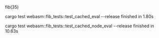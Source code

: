 fib(35)

cargo test webasm::fib_tests::test_cached_eval --release
finished in 1.80s

cargo test webasm::fib_tests::test_cached_node_eval --release
finished in 10.63s
